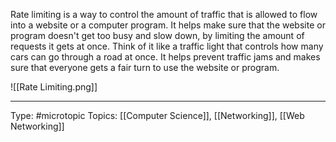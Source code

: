 Rate limiting is a way to control the amount of traffic that is allowed to flow into a website or a computer program. It helps make sure that the website or program doesn't get too busy and slow down, by limiting the amount of requests it gets at once. Think of it like a traffic light that controls how many cars can go through a road at once. It helps prevent traffic jams and makes sure that everyone gets a fair turn to use the website or program.

![[Rate Limiting.png]]
___
Type: #microtopic 
Topics: [[Computer Science]], [[Networking]], [[Web Networking]]

